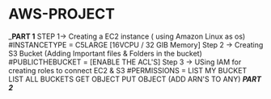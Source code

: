 # AWS-PROJECT
_______________PART 1______________
STEP 1-> Creating a EC2 instance ( using Amazon Linux as os) #INSTANCETYPE = C5LARGE [16VCPU / 32 GIB Memory]
Step 2 -> Creating S3 Bucket (Adding Important files & Folders in the bucket) #PUBLICTHEBUCKET = [ENABLE THE ACL'S] 
Step 3 -> USing IAM for creating roles to connect EC2 & S3 #PERMISSIONS = LIST MY BUCKET LIST ALL BUCKETS GET OBJECT PUT OBJECT (ADD ARN'S TO ANY)
_______________PART 2_______________
